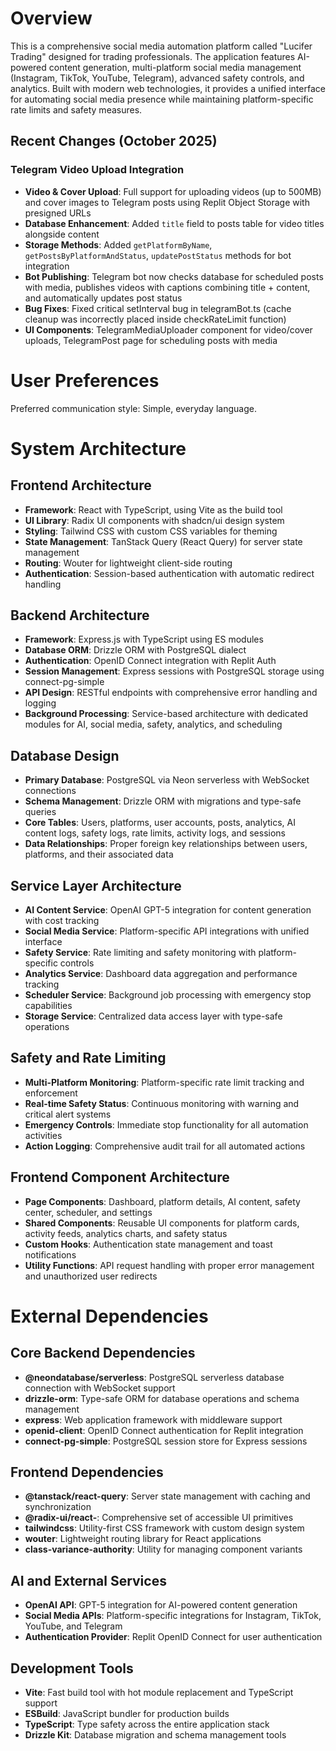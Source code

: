 # Overview

This is a comprehensive social media automation platform called "Lucifer Trading" designed for trading professionals. The application features AI-powered content generation, multi-platform social media management (Instagram, TikTok, YouTube, Telegram), advanced safety controls, and analytics. Built with modern web technologies, it provides a unified interface for automating social media presence while maintaining platform-specific rate limits and safety measures.

## Recent Changes (October 2025)

### Telegram Video Upload Integration
- **Video & Cover Upload**: Full support for uploading videos (up to 500MB) and cover images to Telegram posts using Replit Object Storage with presigned URLs
- **Database Enhancement**: Added `title` field to posts table for video titles alongside content
- **Storage Methods**: Added `getPlatformByName`, `getPostsByPlatformAndStatus`, `updatePostStatus` methods for bot integration
- **Bot Publishing**: Telegram bot now checks database for scheduled posts with media, publishes videos with captions combining title + content, and automatically updates post status
- **Bug Fixes**: Fixed critical setInterval bug in telegramBot.ts (cache cleanup was incorrectly placed inside checkRateLimit function)
- **UI Components**: TelegramMediaUploader component for video/cover uploads, TelegramPost page for scheduling posts with media

# User Preferences

Preferred communication style: Simple, everyday language.

# System Architecture

## Frontend Architecture
- **Framework**: React with TypeScript, using Vite as the build tool
- **UI Library**: Radix UI components with shadcn/ui design system
- **Styling**: Tailwind CSS with custom CSS variables for theming
- **State Management**: TanStack Query (React Query) for server state management
- **Routing**: Wouter for lightweight client-side routing
- **Authentication**: Session-based authentication with automatic redirect handling

## Backend Architecture
- **Framework**: Express.js with TypeScript using ES modules
- **Database ORM**: Drizzle ORM with PostgreSQL dialect
- **Authentication**: OpenID Connect integration with Replit Auth
- **Session Management**: Express sessions with PostgreSQL storage using connect-pg-simple
- **API Design**: RESTful endpoints with comprehensive error handling and logging
- **Background Processing**: Service-based architecture with dedicated modules for AI, social media, safety, analytics, and scheduling

## Database Design
- **Primary Database**: PostgreSQL via Neon serverless with WebSocket connections
- **Schema Management**: Drizzle ORM with migrations and type-safe queries
- **Core Tables**: Users, platforms, user accounts, posts, analytics, AI content logs, safety logs, rate limits, activity logs, and sessions
- **Data Relationships**: Proper foreign key relationships between users, platforms, and their associated data

## Service Layer Architecture
- **AI Content Service**: OpenAI GPT-5 integration for content generation with cost tracking
- **Social Media Service**: Platform-specific API integrations with unified interface
- **Safety Service**: Rate limiting and safety monitoring with platform-specific controls
- **Analytics Service**: Dashboard data aggregation and performance tracking
- **Scheduler Service**: Background job processing with emergency stop capabilities
- **Storage Service**: Centralized data access layer with type-safe operations

## Safety and Rate Limiting
- **Multi-Platform Monitoring**: Platform-specific rate limit tracking and enforcement
- **Real-time Safety Status**: Continuous monitoring with warning and critical alert systems
- **Emergency Controls**: Immediate stop functionality for all automation activities
- **Action Logging**: Comprehensive audit trail for all automated actions

## Frontend Component Architecture
- **Page Components**: Dashboard, platform details, AI content, safety center, scheduler, and settings
- **Shared Components**: Reusable UI components for platform cards, activity feeds, analytics charts, and safety status
- **Custom Hooks**: Authentication state management and toast notifications
- **Utility Functions**: API request handling with proper error management and unauthorized user redirects

# External Dependencies

## Core Backend Dependencies
- **@neondatabase/serverless**: PostgreSQL serverless database connection with WebSocket support
- **drizzle-orm**: Type-safe ORM for database operations and schema management
- **express**: Web application framework with middleware support
- **openid-client**: OpenID Connect authentication for Replit integration
- **connect-pg-simple**: PostgreSQL session store for Express sessions

## Frontend Dependencies
- **@tanstack/react-query**: Server state management with caching and synchronization
- **@radix-ui/react-**: Comprehensive set of accessible UI primitives
- **tailwindcss**: Utility-first CSS framework with custom design system
- **wouter**: Lightweight routing library for React applications
- **class-variance-authority**: Utility for managing component variants

## AI and External Services
- **OpenAI API**: GPT-5 integration for AI-powered content generation
- **Social Media APIs**: Platform-specific integrations for Instagram, TikTok, YouTube, and Telegram
- **Authentication Provider**: Replit OpenID Connect for user authentication

## Development Tools
- **Vite**: Fast build tool with hot module replacement and TypeScript support
- **ESBuild**: JavaScript bundler for production builds
- **TypeScript**: Type safety across the entire application stack
- **Drizzle Kit**: Database migration and schema management tools